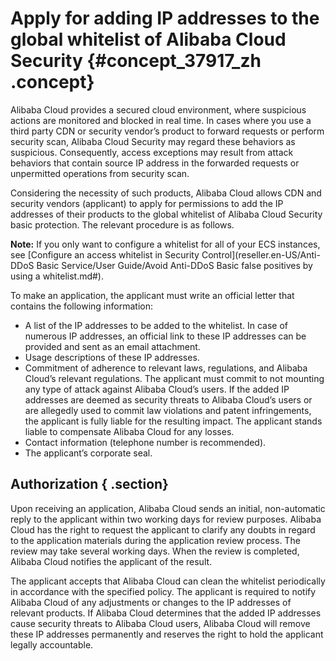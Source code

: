 # Apply for adding IP addresses to the global whitelist of Alibaba Cloud Security {#concept_37917_zh .concept}

Alibaba Cloud provides a secured cloud environment, where suspicious actions are monitored and blocked in real time. In cases where you use a third party CDN or security vendor’s product to forward requests or perform security scan, Alibaba Cloud Security may regard these behaviors as suspicious. Consequently, access exceptions may result from attack behaviors that contain source IP address in the forwarded requests or unpermitted operations from security scan.

Considering the necessity of such products, Alibaba Cloud allows CDN and security vendors \(applicant\) to apply for permissions to add the IP addresses of their products to the global whitelist of Alibaba Cloud Security basic protection. The relevant procedure is as follows.

**Note:** If you only want to configure a whitelist for all of your ECS instances, see [Configure an access whitelist in Security Control](reseller.en-US/Anti-DDoS Basic Service/User Guide/Avoid Anti-DDoS Basic false positives by using a whitelist.md#).

To make an application, the applicant must write an official letter that contains the following information:

-   A list of the IP addresses to be added to the whitelist. In case of numerous IP addresses, an official link to these IP addresses can be provided and sent as an email attachment.
-   Usage descriptions of these IP addresses.
-   Commitment of adherence to relevant laws, regulations, and Alibaba Cloud’s relevant regulations. The applicant must commit to not mounting any type of attack against Alibaba Cloud’s users. If the added IP addresses are deemed as security threats to Alibaba Cloud’s users or are allegedly used to commit law violations and patent infringements, the applicant is fully liable for the resulting impact. The applicant stands liable to compensate Alibaba Cloud for any losses.
-   Contact information \(telephone number is recommended\).
-   The applicant’s corporate seal.

## Authorization { .section}

Upon receiving an application, Alibaba Cloud sends an initial, non-automatic reply to the applicant within two working days for review purposes. Alibaba Cloud has the right to request the applicant to clarify any doubts in regard to the application materials during the application review process. The review may take several working days. When the review is completed, Alibaba Cloud notifies the applicant of the result.

The applicant accepts that Alibaba Cloud can clean the whitelist periodically in accordance with the specified policy. The applicant is required to notify Alibaba Cloud of any adjustments or changes to the IP addresses of relevant products. If Alibaba Cloud determines that the added IP addresses cause security threats to Alibaba Cloud users, Alibaba Cloud will remove these IP addresses permanently and reserves the right to hold the applicant legally accountable.

